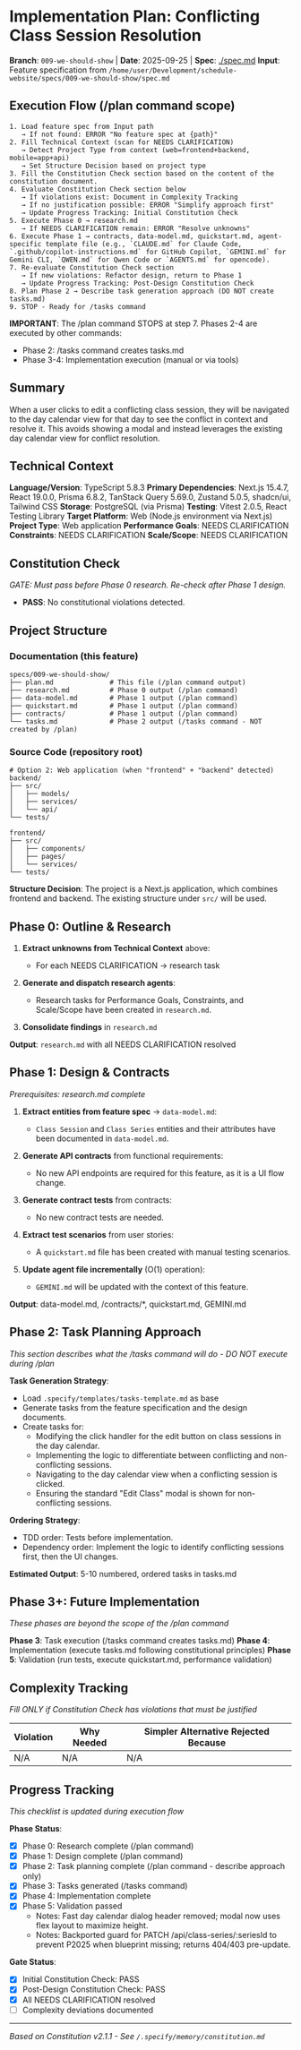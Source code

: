 # Implementation Plan: Conflicting Class Session Resolution

**Branch**: `009-we-should-show` | **Date**: 2025-09-25 | **Spec**: [./spec.md](./spec.md)
**Input**: Feature specification from `/home/user/Development/schedule-website/specs/009-we-should-show/spec.md`

## Execution Flow (/plan command scope)
```
1. Load feature spec from Input path
   → If not found: ERROR "No feature spec at {path}"
2. Fill Technical Context (scan for NEEDS CLARIFICATION)
   → Detect Project Type from context (web=frontend+backend, mobile=app+api)
   → Set Structure Decision based on project type
3. Fill the Constitution Check section based on the content of the constitution document.
4. Evaluate Constitution Check section below
   → If violations exist: Document in Complexity Tracking
   → If no justification possible: ERROR "Simplify approach first"
   → Update Progress Tracking: Initial Constitution Check
5. Execute Phase 0 → research.md
   → If NEEDS CLARIFICATION remain: ERROR "Resolve unknowns"
6. Execute Phase 1 → contracts, data-model.md, quickstart.md, agent-specific template file (e.g., `CLAUDE.md` for Claude Code, `.github/copilot-instructions.md` for GitHub Copilot, `GEMINI.md` for Gemini CLI, `QWEN.md` for Qwen Code or `AGENTS.md` for opencode).
7. Re-evaluate Constitution Check section
   → If new violations: Refactor design, return to Phase 1
   → Update Progress Tracking: Post-Design Constitution Check
8. Plan Phase 2 → Describe task generation approach (DO NOT create tasks.md)
9. STOP - Ready for /tasks command
```

**IMPORTANT**: The /plan command STOPS at step 7. Phases 2-4 are executed by other commands:
- Phase 2: /tasks command creates tasks.md
- Phase 3-4: Implementation execution (manual or via tools)

## Summary
When a user clicks to edit a conflicting class session, they will be navigated to the day calendar view for that day to see the conflict in context and resolve it. This avoids showing a modal and instead leverages the existing day calendar view for conflict resolution.

## Technical Context
**Language/Version**: TypeScript 5.8.3
**Primary Dependencies**: Next.js 15.4.7, React 19.0.0, Prisma 6.8.2, TanStack Query 5.69.0, Zustand 5.0.5, shadcn/ui, Tailwind CSS
**Storage**: PostgreSQL (via Prisma)
**Testing**: Vitest 2.0.5, React Testing Library
**Target Platform**: Web (Node.js environment via Next.js)
**Project Type**: Web application
**Performance Goals**: NEEDS CLARIFICATION
**Constraints**: NEEDS CLARIFICATION
**Scale/Scope**: NEEDS CLARIFICATION

## Constitution Check
*GATE: Must pass before Phase 0 research. Re-check after Phase 1 design.*

- **PASS**: No constitutional violations detected.

## Project Structure

### Documentation (this feature)
```
specs/009-we-should-show/
├── plan.md              # This file (/plan command output)
├── research.md          # Phase 0 output (/plan command)
├── data-model.md        # Phase 1 output (/plan command)
├── quickstart.md        # Phase 1 output (/plan command)
├── contracts/           # Phase 1 output (/plan command)
└── tasks.md             # Phase 2 output (/tasks command - NOT created by /plan)
```

### Source Code (repository root)
```
# Option 2: Web application (when "frontend" + "backend" detected)
backend/
├── src/
│   ├── models/
│   ├── services/
│   └── api/
└── tests/

frontend/
├── src/
│   ├── components/
│   ├── pages/
│   └── services/
└── tests/
```

**Structure Decision**: The project is a Next.js application, which combines frontend and backend. The existing structure under `src/` will be used.

## Phase 0: Outline & Research
1. **Extract unknowns from Technical Context** above:
   - For each NEEDS CLARIFICATION → research task

2. **Generate and dispatch research agents**:
   - Research tasks for Performance Goals, Constraints, and Scale/Scope have been created in `research.md`.

3. **Consolidate findings** in `research.md`

**Output**: `research.md` with all NEEDS CLARIFICATION resolved

## Phase 1: Design & Contracts
*Prerequisites: research.md complete*

1. **Extract entities from feature spec** → `data-model.md`:
   - `Class Session` and `Class Series` entities and their attributes have been documented in `data-model.md`.

2. **Generate API contracts** from functional requirements:
   - No new API endpoints are required for this feature, as it is a UI flow change.

3. **Generate contract tests** from contracts:
   - No new contract tests are needed.

4. **Extract test scenarios** from user stories:
   - A `quickstart.md` file has been created with manual testing scenarios.

5. **Update agent file incrementally** (O(1) operation):
   - `GEMINI.md` will be updated with the context of this feature.

**Output**: data-model.md, /contracts/*, quickstart.md, GEMINI.md

## Phase 2: Task Planning Approach
*This section describes what the /tasks command will do - DO NOT execute during /plan*

**Task Generation Strategy**:
- Load `.specify/templates/tasks-template.md` as base
- Generate tasks from the feature specification and the design documents.
- Create tasks for:
  - Modifying the click handler for the edit button on class sessions in the day calendar.
  - Implementing the logic to differentiate between conflicting and non-conflicting sessions.
  - Navigating to the day calendar view when a conflicting session is clicked.
  - Ensuring the standard "Edit Class" modal is shown for non-conflicting sessions.

**Ordering Strategy**:
- TDD order: Tests before implementation.
- Dependency order: Implement the logic to identify conflicting sessions first, then the UI changes.

**Estimated Output**: 5-10 numbered, ordered tasks in tasks.md

## Phase 3+: Future Implementation
*These phases are beyond the scope of the /plan command*

**Phase 3**: Task execution (/tasks command creates tasks.md)
**Phase 4**: Implementation (execute tasks.md following constitutional principles)
**Phase 5**: Validation (run tests, execute quickstart.md, performance validation)

## Complexity Tracking
*Fill ONLY if Constitution Check has violations that must be justified*

| Violation | Why Needed | Simpler Alternative Rejected Because |
|-----------|------------|-------------------------------------|
| N/A       | N/A        | N/A                                 |


## Progress Tracking
*This checklist is updated during execution flow*

**Phase Status**:
- [x] Phase 0: Research complete (/plan command)
- [x] Phase 1: Design complete (/plan command)
- [x] Phase 2: Task planning complete (/plan command - describe approach only)
- [x] Phase 3: Tasks generated (/tasks command)
- [x] Phase 4: Implementation complete
- [x] Phase 5: Validation passed
  - Notes: Fast day calendar dialog header removed; modal now uses flex layout to maximize height.
  - Notes: Backported guard for PATCH /api/class-series/:seriesId to prevent P2025 when blueprint missing; returns 404/403 pre-update.

**Gate Status**:
- [x] Initial Constitution Check: PASS
- [x] Post-Design Constitution Check: PASS
- [x] All NEEDS CLARIFICATION resolved
- [ ] Complexity deviations documented

---
*Based on Constitution v2.1.1 - See `/.specify/memory/constitution.md`*
